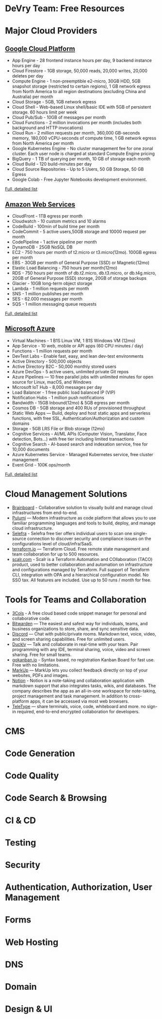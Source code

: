 # DeVry Team: Free Resources

# Major Cloud Providers

## [Google Cloud Platform](https://cloud.google.com/)

- App Engine - 28 frontend instance hours per day, 9 backend instance hours per day
- Cloud Firestore - 1GB storage, 50,000 reads, 20,000 writes, 20,000 deletes per day
- Compute Engine - 1 non-preemptible e2-micro, 30GB HDD, 5GB snapshot storage (restricted to certain regions), 1 GB network egress from North America to all region destinations (excluding China and Australia) per month
- Cloud Storage - 5GB, 1GB network egress
- Cloud Shell - Web-based Linux shell/basic IDE with 5GB of persistent storage. 60 hours limit per week
- Cloud Pub/Sub - 10GB of messages per month
- Cloud Functions - 2 million invocations per month (includes both background and HTTP invocations)
- Cloud Run - 2 million requests per month, 360,000 GB-seconds memory, 180,000 vCPU-seconds of compute time, 1 GB network egress from North America per month
- Google Kubernetes Engine - No cluster management fee for one zonal cluster. Each user node is charged at standard Compute Engine pricing
- BigQuery - 1 TB of querying per month, 10 GB of storage each month
- Cloud Build - 120 build-minutes per day
- Cloud Source Repositories - Up to 5 Users, 50 GB Storage, 50 GB Egress
- Google Colab - Free Jupyter Notebooks development environment.

[Full, detailed list](https://cloud.google.com/free)

## [Amazon Web Services](https://aws.amazon.com/)

- CloudFront - 1TB egress per month
- Cloudwatch - 10 custom metrics and 10 alarms
- CodeBuild - 100min of build time per month
- CodeCommit - 5 active users,50GB storage and 10000 request per month
- CodePipeline - 1 active pipeline per month
- DynamoDB - 25GB NoSQL DB
- EC2 - 750 hours per month of t2.micro or t3.micro(12mo). 100GB egress per month
- EBS - 30GB per month of General Purpose (SSD) or Magnetic(12mo)
- Elastic Load Balancing - 750 hours per month(12mo)
- RDS - 750 hours per month of db.t2.micro, db.t3.micro, or db.t4g.micro, 20GB of General Purpose (SSD) storage, 20GB of storage backups
- Glacier - 10GB long-term object storage
- Lambda - 1 million requests per month
- SNS - 1 million publishes per month
- SES - 62.000 messages per month
- SQS - 1 million messaging queue requests

[Full, detailed list](https://aws.amazon.com/free/)

## [Microsoft Azure](https://azure.microsoft.com/)

- Virtual Machines - 1 B1S Linux VM, 1 B1S Windows VM (12mo)
- App Service - 10 web, mobile or API apps (60 CPU minutes / day)
- Functions - 1 million requests per month
- DevTest Labs - Enable fast, easy, and lean dev-test environments
- Active Directory - 500,000 objects
- Active Directory B2C - 50,000 monthly stored users
- Azure DevOps - 5 active users, unlimited private Git repos
- Azure Pipelines — 10 free parallel jobs with unlimited minutes for open source for Linux, macOS, and Windows
- Microsoft IoT Hub - 8,000 messages per day
- Load Balancer - 1 free public load balanced IP (VIP)
- Notification Hubs - 1 million push notifications
- Bandwidth - 15GB Inbound(12mo) & 5GB egress per month
- Cosmos DB - 5GB storage and 400 RUs of provisioned throughput
- Static Web Apps — Build, deploy and host static apps and serverless functions, with free SSL, Authentication/Authorization and custom domains
- Storage - 5GB LRS File or Blob storage (12mo)
- Cognitive Services - AI/ML APIs (Computer Vision, Translator, Face detection, Bots...) with free tier including limited transactions
- Cognitive Search - AI-based search and indexation service, free for 10,000 documents
- Azure Kubernetes Service - Managed Kubernetes service, free cluster management
- Event Grid - 100K ops/month

[Full, detailed list](https://azure.microsoft.com/free/)

# Cloud Management Solutions

- [Brainboard](https://www.brainboard.co/) - Collaborative solution to visually build and manage cloud infrastructures from end-to-end.
- [Pulumi](https://www.pulumi.com/) — Modern infrastructure as code platform that allows you to use familiar programming languages and tools to build, deploy, and manage cloud infrastructure.
- [Selefra](https://www.selefra.io/) - Selefra free tier offers individual users to scan one single-source connection to discover security and compliance issues on the configurations level of cloud/infra/SaaS.
- [terraform.io](https://www.terraform.io/) — Terraform Cloud. Free remote state management and team collaboration for up to 500 resources.
- [scalr.com](https://scalr.com/) - Scalr is a Terraform Automation and COllaboration (TACO) product, used to better collaboration and automation on infrastructure and configurations managed by Terraform. Full support of Terraform CLI, integration with OPA and a hierarchical configuration model. No SSO tax. All features are included. Use up to 50 runs / month for free.

# Tools for Teams and Collaboration

- [3Cols](https://3cols.com/) - A free cloud based code snippet manager for personal and collaborative code.
- [Bitwarden](https://bitwarden.com/) — The easiest and safest way for individuals, teams, and business organizations to store, share, and sync sensitive data.
- [Discord](https://discord.com/) — Chat with public/private rooms. Markdown text, voice, video, and screen sharing capabilities. Free for unlimited users.
- [Duckly](https://duckly.com/) — Talk and collaborate in real-time with your team. Pair programming with any IDE, terminal sharing, voice, video and screen sharing. Free for small teams.
- [gokanban.io](https://gokanban.io/) - Syntax based, no registration Kanban Board for fast use. Free with no limitations.
- [MarkUp](https://www.markup.io/) — MarkUp lets you collect feedback directly on top of your websites, PDFs and images.
- [Notion](https://www.notion.so/) - Notion is a note-taking and collaboration application with markdown support that also integrates tasks, wikis, and databases. The company describes the app as an all-in-one workspace for note-taking, project management and task management. In addition to cross-platform apps, it can be accessed via most web browsers.
- [TeleType](https://teletype.oorja.io/) — share terminals, voice, code, whiteboard and more. no sign-in required, end-to-end encrypted collaboration for developers.

# CMS


# Code Generation


# Code Quality


# Code Search & Browsing


# CI & CD


# Testing


# Security


# Authentication, Authorization, User Management


# Forms


# Web Hosting


# DNS


# Domain


# Design & UI
